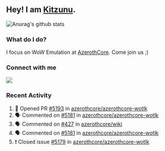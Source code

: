 ## Hey! I am [Kitzunu](https://Github.com/Kitzunu).

![Anurag's github stats](https://github-readme-stats.kitzunu.vercel.app/api?username=Kitzunu&show_icons=true)

### What do I do?

I focus on WoW Emulation at [AzerothCore](https://Github.com/AzerothCore). Come join us ;)

### Connect with me
[![](https://img.shields.io/badge/AzerothCore%20Discord-Connect%20with%20me!-green)](https://discord.com/invite/gkt4y2x)

### Recent Activity

<!--START_SECTION:activity-->
1. 💪 Opened PR [#5193](https://github.com/azerothcore/azerothcore-wotlk/pull/5193) in [azerothcore/azerothcore-wotlk](https://github.com/azerothcore/azerothcore-wotlk)
2. 🗣 Commented on [#5181](https://github.com/azerothcore/azerothcore-wotlk/issues/5181) in [azerothcore/azerothcore-wotlk](https://github.com/azerothcore/azerothcore-wotlk)
3. 🗣 Commented on [#427](https://github.com/azerothcore/wiki/issues/427) in [azerothcore/wiki](https://github.com/azerothcore/wiki)
4. 🗣 Commented on [#5181](https://github.com/azerothcore/azerothcore-wotlk/issues/5181) in [azerothcore/azerothcore-wotlk](https://github.com/azerothcore/azerothcore-wotlk)
5. ❗️ Closed issue [#5179](https://github.com/azerothcore/azerothcore-wotlk/issues/5179) in [azerothcore/azerothcore-wotlk](https://github.com/azerothcore/azerothcore-wotlk)
<!--END_SECTION:activity-->
